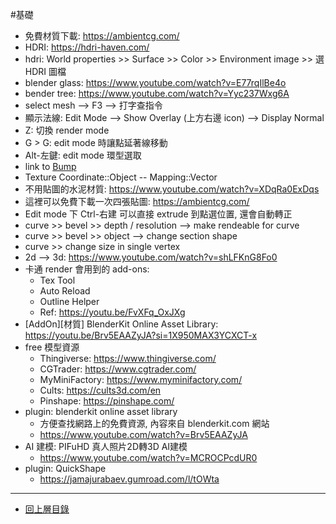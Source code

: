 #基礎

- 免費材質下載: https://ambientcg.com/
- HDRI: https://hdri-haven.com/
- hdri: World properties >> Surface >> Color >> Environment image >> 選 HDRI 圖檔
- blender glass: https://www.youtube.com/watch?v=E77rqIlBe4o
- bender tree: https://www.youtube.com/watch?v=Yyc237Wxg6A
- select mesh --> F3 --> 打字查指令
- 顯示法線: Edit Mode --> Show Overlay (上方右邊 icon) --> Display Normal
- Z: 切換 render mode
- G > G: edit mode 時讓點延著線移動
- Alt-左鍵: edit mode 環型選取
- link to [Bump](../材質/Node/Bump.md)
- Texture Coordinate::Object -- Mapping::Vector
- 不用貼圖的水泥材質: https://www.youtube.com/watch?v=XDqRa0ExDqs
- 這裡可以免費下載一次四張貼圖: https://ambientcg.com/
- Edit mode 下 Ctrl-右建 可以直接 extrude 到點選位置, 還會自動轉正
- curve >> bevel >> depth / resolution --> make rendeable for curve
- curve >> bevel >> object --> change section shape
- curve >> change size in single vertex
- 2d --> 3d: https://www.youtube.com/watch?v=shLFKnG8Fo0
- 卡通 render 會用到的 add-ons:
  - Tex Tool
  - Auto Reload
  - Outline Helper
  - Ref: https://youtu.be/FvXFq_OxJXg
- [AddOn][材質] BlenderKit Online Asset Library: https://youtu.be/Brv5EAAZyJA?si=1X950MAX3YCXCT-x
- free 模型資源
  - Thingiverse: https://www.thingiverse.com/
  - CGTrader: https://www.cgtrader.com/
  - MyMiniFactory: https://www.myminifactory.com/
  - Cults: https://cults3d.com/en
  - Pinshape: https://pinshape.com/
- plugin: blenderkit online asset library
  - 方便查找網路上的免費資源, 內容來自 blenderkit.com 網站
  - https://www.youtube.com/watch?v=Brv5EAAZyJA
- AI 建模: PIFuHD 真人照片2D轉3D AI建模
  - https://www.youtube.com/watch?v=MCROCPcdUR0
- plugin: QuickShape
  - https://jamajurabaev.gumroad.com/l/tOWta

---

- [回上層目錄](./index.md)
